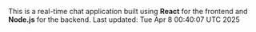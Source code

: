 This is a real-time chat application built using **React** for the frontend and **Node.js** for the backend.
Last updated: Tue Apr  8 00:40:07 UTC 2025
